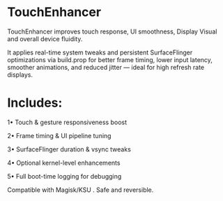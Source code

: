 # TouchEnhancer

TouchEnhancer improves touch response, UI smoothness, Display Visual and overall device fluidity.

It applies real-time system tweaks and persistent SurfaceFlinger optimizations via build.prop for better frame timing, lower input latency, smoother animations, and reduced jitter — ideal for high refresh rate displays.

# Includes:

1• Touch & gesture responsiveness boost

2• Frame timing & UI pipeline tuning

3• SurfaceFlinger duration & vsync tweaks

4• Optional kernel-level enhancements

5• Full boot-time logging for debugging

Compatible with Magisk/KSU . Safe and reversible.
